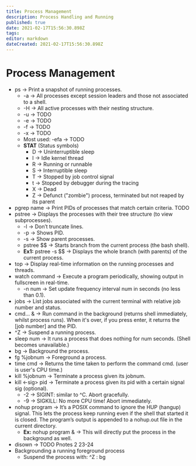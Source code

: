```yaml
---
title: Process Management
description: Process Handling and Running
published: true
date: 2021-02-17T15:56:30.898Z
tags: 
editor: markdown
dateCreated: 2021-02-17T15:56:30.898Z
---
```


# Process Management

- ps			→ Print a snapshot of running processes.
	- -a			→ All processes except session leaders and those not associated to a shell.
	- -H			→ All active processes with their nesting structure.
	- -u			→ TODO 
	- -e			→ TODO 
	- -f			→ TODO 
	- -x			→ TODO 
	- Most used: -efa	→ TODO 
	- **STAT** (Status symbols)
		- D		→ Uninterruptible sleep
		- I		→ Idle kernel thread
		- R		→ Running or runnable
		- S		→ Interruptible sleep
		- T		→ Stopped by job control signal
		- t		→ Stopped by debugger during the tracing
		- X		→ Dead
		- Z		→ Defunct ("zombie") process, terminated but not reaped by its parent
- pgrep	name		→ Print PIDs of processes that match certain criteria. TODO 
- pstree			→ Displays the processes with their tree structure (to view subprocesses).
	- -l			→ Don’t truncate lines.
	- -p			→ Shows PID.
	- -s			→ Show parent processes.
	- pstree $$		→ Starts branch from the current process (the bash shell).
	- **Ex1:** pstree -s $$	→ Displays the whole branch (with parents) of the current process.
- top			→ Display real-time information on the running processes and threads.
- watch command	→ Execute a program periodically, showing output in fullscreen in real-time.
	- -n num	→ Set update frequency interval num in seconds (no less than 0.1).
- jobs			→ List jobs associated with the current terminal with relative job number and status.
- cmd… &		→ Run command in the background (returns shell immediately, whilst process runs). When it's over, if you press enter, it returns the \[job number] and the PID.
- ^Z			→ Suspend a running process.
- sleep num 		→ It runs a process that does nothing for num seconds. (Shell becomes unavailable.)
- bg 			→ Background the process.
- fg %jobnum		→ Foreground a process.
- time cmd		→ Returns the time taken to perform the command cmd. (user is user's CPU time.)
- kill %jobnum	→ Terminate a process given its jobnum. 
- kill <-sig> pid	→ Terminate a process given its pid with a certain signal sig (optional). 
	- -2 		→ SIGINT: similar to ^C. Abort gracefully.
	- -9		→ SIGKILL: No more CPU time! Abort immediately.
- nohup program	→ It’s a POSIX command to ignore the HUP (hangup) signal. This lets the process keep running even if the shell that started it is closed. The program’s output is appended to a nohup.out file in the current directory.
	- **Ex:** nohup program & → This will directly put the process in the background as well. 
- disown		→ TODO Pnotes 2 23-24
- Backgrounding a running foreground process
	- Suspend the process with: ^Z	: bg